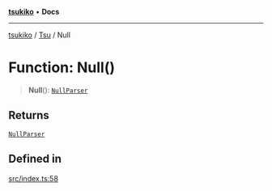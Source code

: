 [**tsukiko**](../../../README.md) • **Docs**

***

[tsukiko](../../../README.md) / [Tsu](../README.md) / Null

# Function: Null()

> **Null**(): [`NullParser`](../../../classes/NullParser.md)

## Returns

[`NullParser`](../../../classes/NullParser.md)

## Defined in

[src/index.ts:58](https://github.com/BIYUEHU/tsukiko/blob/eb4b04a16e9c40909bed9d6503bd49914851f300/src/index.ts#L58)
